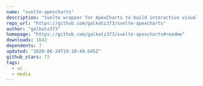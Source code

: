 ```yaml
---
name: "svelte-apexcharts"
description: "Svelte wrapper for ApexCharts to build interactive visualizations in svelte."
repo_url: "https://github.com/galkatz373/svelte-apexcharts"
author: "galkatz373"
homepage: "https://github.com/galkatz373/svelte-apexcharts#readme"
downloads: 1642
dependents: 7
updated: "2020-06-24T19:10:49.645Z"
github_stars: 72
tags: 
  - ui
  - media
---
```

